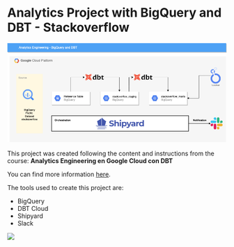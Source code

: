 # Analytics Project with BigQuery and DBT - Stackoverflow

![Alt text](dbt.png?raw=true "Cloud Diagram BigQuery-DBT")

This project was created following the content and instructions from 
the course: **Analytics Engineering en Google Cloud con DBT**

You can find more information [here](https://www.udemy.com/course/analytics-engineering-en-google-cloud-con-dbt/).

The tools used to create this project are:
- BigQuery
- DBT Cloud
- Shipyard
- Slack

<img width="1150" src="https://user-images.githubusercontent.com/2066453/210103440-03364254-8471-49d4-bb87-3147b20b4f29.png">
